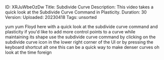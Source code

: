 ID: XRJuWbeOzDw
Title: Subdivide Curve
Description: This video takes a quick look at the Subdivide Curve Command in Plasticity.
Duration: 30
Version: 
Uploaded: 20230418
Tags: unsorted

yum yum
Floyd here with a quick look at the
subdivide curve command and plasticity
if you'd like to add more control points
to a curve while maintaining its shape
use the subdivide curve command by
clicking on the subdivide curve icon in
the lower right corner of the UI or by
pressing the keyboard shortcut alt one
this can be a quick way to make denser
curves oh look at the time
foreign
